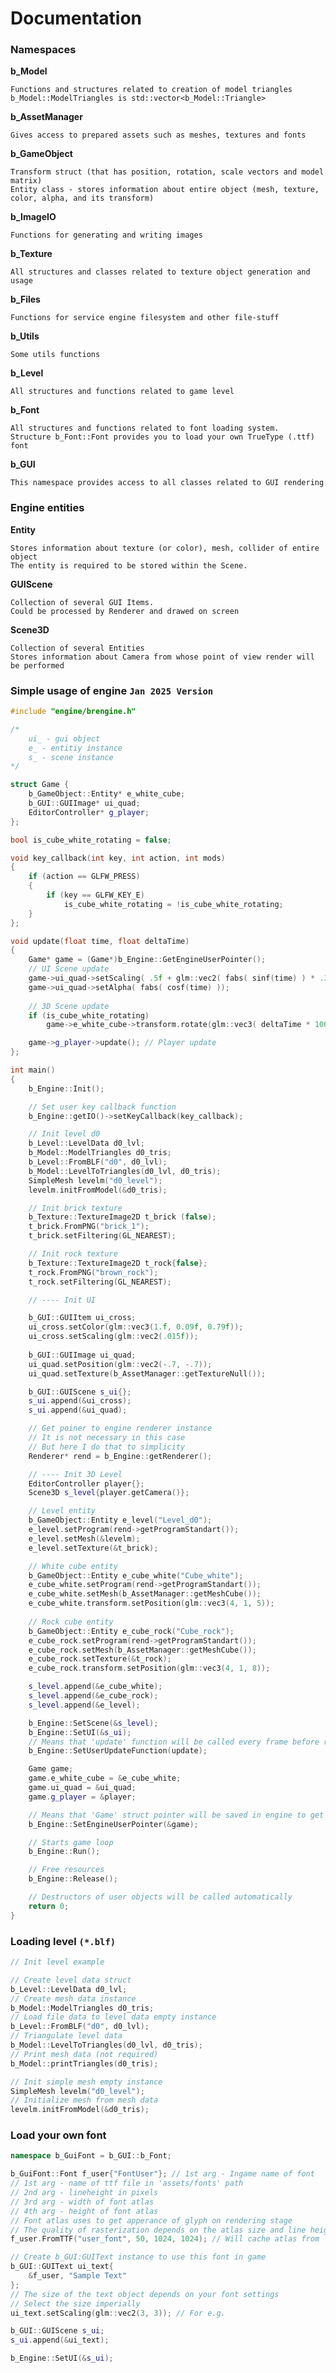 # Documentation

### Namespaces

**b_Model**

	Functions and structures related to creation of model triangles
	b_Model::ModelTriangles is std::vector<b_Model::Triangle>

**b_AssetManager**

	Gives access to prepared assets such as meshes, textures and fonts

**b_GameObject**

	Transform struct (that has position, rotation, scale vectors and model matrix)
	Entity class - stores information about entire object (mesh, texture, color, alpha, and its transform)

**b_ImageIO**

	Functions for generating and writing images

**b_Texture**

	All structures and classes related to texture object generation and usage

**b_Files**

	Functions for service engine filesystem and other file-stuff

**b_Utils**

	Some utils functions

**b_Level**

	All structures and functions related to game level

**b_Font**

	All structures and functions related to font loading system.
	Structure b_Font::Font provides you to load your own TrueType (.ttf) font

**b_GUI**

	This namespace provides access to all classes related to GUI rendering

### Engine entities

**Entity**
	
	Stores information about texture (or color), mesh, collider of entire object
	The entity is required to be stored within the Scene.

**GUIScene**

	Collection of several GUI Items.
	Could be processed by Renderer and drawed on screen

**Scene3D**

	Collection of several Entities
	Stores information about Camera from whose point of view render will be performed

### Simple usage of engine `Jan 2025 Version`

```c++
#include "engine/brengine.h"

/*
	ui_ - gui object
	e_ - entitiy instance
	s_ - scene instance
*/

struct Game {
	b_GameObject::Entity* e_white_cube;
	b_GUI::GUIImage* ui_quad;
	EditorController* g_player;
};

bool is_cube_white_rotating = false;

void key_callback(int key, int action, int mods)
{
	if (action == GLFW_PRESS)
	{
		if (key == GLFW_KEY_E)
			is_cube_white_rotating = !is_cube_white_rotating;
	}
};

void update(float time, float deltaTime)
{
	Game* game = (Game*)b_Engine::GetEngineUserPointer();
	// UI Scene update
	game->ui_quad->setScaling( .5f + glm::vec2( fabs( sinf(time) ) * .3f ));
	game->ui_quad->setAlpha( fabs( cosf(time) ));
	
	// 3D Scene update
	if (is_cube_white_rotating)
		game->e_white_cube->transform.rotate(glm::vec3( deltaTime * 100.f ));

	game->g_player->update(); // Player update
};

int main()
{
	b_Engine::Init();

	// Set user key callback function
	b_Engine::getIO()->setKeyCallback(key_callback);

	// Init level d0
	b_Level::LevelData d0_lvl;
	b_Model::ModelTriangles d0_tris;
	b_Level::FromBLF("d0", d0_lvl);
	b_Model::LevelToTriangles(d0_lvl, d0_tris);
	SimpleMesh levelm("d0_level");
	levelm.initFromModel(&d0_tris);

	// Init brick texture
	b_Texture::TextureImage2D t_brick (false);
	t_brick.FromPNG("brick_1");
	t_brick.setFiltering(GL_NEAREST);

	// Init rock texture
	b_Texture::TextureImage2D t_rock{false};
	t_rock.FromPNG("brown_rock");
	t_rock.setFiltering(GL_NEAREST);

	// ---- Init UI

	b_GUI::GUIItem ui_cross;
	ui_cross.setColor(glm::vec3(1.f, 0.09f, 0.79f));
	ui_cross.setScaling(glm::vec2(.015f));
	
	b_GUI::GUIImage ui_quad;
	ui_quad.setPosition(glm::vec2(-.7, -.7));
	ui_quad.setTexture(b_AssetManager::getTextureNull());

	b_GUI::GUIScene s_ui{};
	s_ui.append(&ui_cross);
	s_ui.append(&ui_quad);

	// Get poiner to engine renderer instance
	// It is not necessary in this case
	// But here I do that to simplicity
	Renderer* rend = b_Engine::getRenderer();

	// ---- Init 3D Level
	EditorController player{};
	Scene3D s_level{player.getCamera()};

	// Level entity 
	b_GameObject::Entity e_level("Level_d0");
	e_level.setProgram(rend->getProgramStandart());
	e_level.setMesh(&levelm);
	e_level.setTexture(&t_brick);

	// White cube entity
	b_GameObject::Entity e_cube_white("Cube_white");
	e_cube_white.setProgram(rend->getProgramStandart());
	e_cube_white.setMesh(b_AssetManager::getMeshCube());
	e_cube_white.transform.setPosition(glm::vec3(4, 1, 5));
	
	// Rock cube entity
	b_GameObject::Entity e_cube_rock("Cube_rock");
	e_cube_rock.setProgram(rend->getProgramStandart());
	e_cube_rock.setMesh(b_AssetManager::getMeshCube());
	e_cube_rock.setTexture(&t_rock);
	e_cube_rock.transform.setPosition(glm::vec3(4, 1, 8));

	s_level.append(&e_cube_white);
	s_level.append(&e_cube_rock);
	s_level.append(&e_level);

	b_Engine::SetScene(&s_level);
	b_Engine::SetUI(&s_ui);
	// Means that 'update' function will be called every frame before rendering
	b_Engine::SetUserUpdateFunction(update);

	Game game;
	game.e_white_cube = &e_cube_white;
	game.ui_quad = &ui_quad;
	game.g_player = &player;

	// Means that 'Game' struct pointer will be saved in engine to get it in user functions
	b_Engine::SetEngineUserPointer(&game);

	// Starts game loop
	b_Engine::Run();

	// Free resources
	b_Engine::Release();

	// Destructors of user objects will be called automatically
	return 0;
}
```

### Loading level `(*.blf)`

```c++
// Init level example

// Create level data struct
b_Level::LevelData d0_lvl;
// Create mesh data instance
b_Model::ModelTriangles d0_tris;
// Load file data to level data empty instance
b_Level::FromBLF("d0", d0_lvl);
// Triangulate level data
b_Model::LevelToTriangles(d0_lvl, d0_tris);
// Print mesh data (not required)
b_Model::printTriangles(d0_tris);

// Init simple mesh empty instance
SimpleMesh levelm("d0_level");
// Initialize mesh from mesh data
levelm.initFromModel(&d0_tris);
```

### Load your own font

```c++
namespace b_GuiFont = b_GUI::b_Font;

b_GuiFont::Font f_user{"FontUser"}; // 1st arg - Ingame name of font
// 1st arg - name of ttf file in 'assets/fonts' path
// 2nd arg - lineheight in pixels
// 3rd arg - width of font atlas
// 4th arg - height of font atlas
// Font atlas uses to get apperance of glyph on rendering stage
// The quality of rasterization depends on the atlas size and line height variables
f_user.FromTTF("user_font", 50, 1024, 1024); // Will cache atlas from 'assets/fonts/user_font.ttf' file

// Create b_GUI:GUIText instance to use this font in game
b_GUI::GUIText ui_text{
	&f_user, "Sample Text"
};
// The size of the text object depends on your font settings
// Select the size imperially
ui_text.setScaling(glm::vec2(3, 3)); // For e.g.

b_GUI::GUIScene s_ui;
s_ui.append(&ui_text);

b_Engine::SetUI(&s_ui);
```